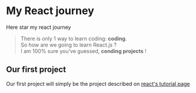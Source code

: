 # My React journey

Here star my react journey

> There is only 1 way to learn coding: **coding**.  
So how are we going to learn React.js ?  
I am 100% sure you've guessed, **conding projects** !

## Our first project

Our first project will simply be the project described on [react's tutorial page](reactjs.org/tutorial/tutorial.html)

